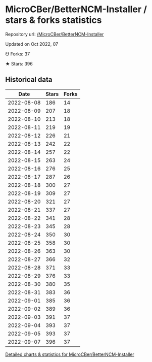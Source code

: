 # MicroCBer/BetterNCM-Installer / stars & forks statistics

Repository url: [/MicroCBer/BetterNCM-Installer](https://github.com/MicroCBer/BetterNCM-Installer)

Updated on Oct 2022, 07

☋ Forks: 37

★ Stars: 396

## Historical data
| Date | Stars | Forks |
|------|-------|-------|
| 2022-08-08 | 186 | 14 | 
| 2022-08-09 | 207 | 18 | 
| 2022-08-10 | 213 | 18 | 
| 2022-08-11 | 219 | 19 | 
| 2022-08-12 | 226 | 21 | 
| 2022-08-13 | 242 | 22 | 
| 2022-08-14 | 257 | 22 | 
| 2022-08-15 | 263 | 24 | 
| 2022-08-16 | 276 | 25 | 
| 2022-08-17 | 287 | 26 | 
| 2022-08-18 | 300 | 27 | 
| 2022-08-19 | 309 | 27 | 
| 2022-08-20 | 321 | 27 | 
| 2022-08-21 | 337 | 27 | 
| 2022-08-22 | 341 | 28 | 
| 2022-08-23 | 345 | 28 | 
| 2022-08-24 | 350 | 30 | 
| 2022-08-25 | 358 | 30 | 
| 2022-08-26 | 363 | 30 | 
| 2022-08-27 | 366 | 32 | 
| 2022-08-28 | 371 | 33 | 
| 2022-08-29 | 376 | 33 | 
| 2022-08-30 | 380 | 35 | 
| 2022-08-31 | 383 | 36 | 
| 2022-09-01 | 385 | 36 | 
| 2022-09-02 | 389 | 36 | 
| 2022-09-03 | 391 | 37 | 
| 2022-09-04 | 393 | 37 | 
| 2022-09-05 | 393 | 37 | 
| 2022-09-07 | 396 | 37 | 


[Detailed charts & statistics for MicroCBer/BetterNCM-Installer](https://reviewgithub.com/rep/MicroCBer/BetterNCM-Installer)
